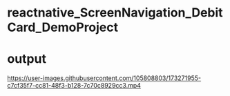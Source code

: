 # reactnative_ScreenNavigation_DebitCard_DemoProject

# output 




https://user-images.githubusercontent.com/105808803/173271955-c7cf35f7-cc81-48f3-b128-7c70c8929cc3.mp4

